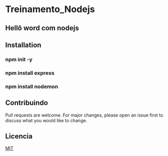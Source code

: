# Treinamento_Nodejs

## Hellô word com nodejs


## Installation

### npm init -y
### npm install express
### npm install nodemon

## Contribuindo
Pull requests are welcome. For major changes, please open an issue first to discuss what you would like to change.

## Licencia
[MIT](https://choosealicense.com/licenses/mit/)
